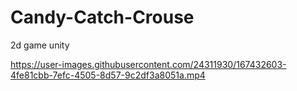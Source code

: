 # Candy-Catch-Crouse
2d game unity


https://user-images.githubusercontent.com/24311930/167432603-4fe81cbb-7efc-4505-8d57-9c2df3a8051a.mp4

